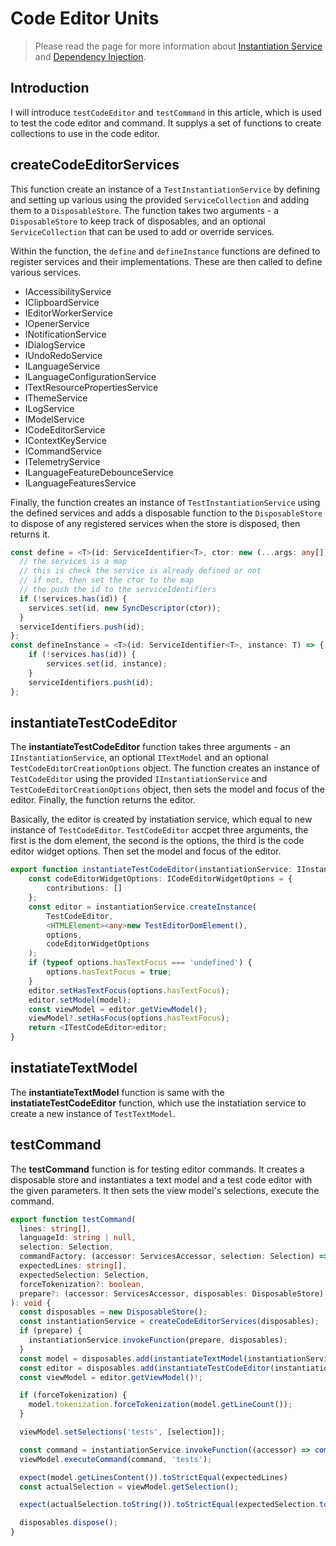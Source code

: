 
# Code Editor Units


> Please read the page for more information about [Instantiation Service](../../services/platform/instantiation.md) and [Dependency Injection](#../../services/base/dependency-injection.md).

## Introduction

I will introduce `testCodeEditor` and `testCommand` in this article, which is used to test the code editor and command. It supplys a set of functions to create collections to use in the code editor.

## createCodeEditorServices

This function create an instance of a `TestInstantiationService` by defining and setting up various using the provided `ServiceCollection`
and adding them to a `DisposableStore`. The function takes two arguments - a `DisposableStore` to keep track of disposables, and an optional `ServiceCollection` that can be used to add or override services.

Within the function, the `define` and `defineInstance` functions are defined to register services and their implementations. These are then called
to define various services.

- IAccessibilityService
- IClipboardService
- IEditorWorkerService
- IOpenerService
- INotificationService
- IDialogService
- IUndoRedoService
- ILanguageService
- ILanguageConfigurationService
- ITextResourcePropertiesService
- IThemeService
- ILogService
- IModelService
- ICodeEditorService
- IContextKeyService
- ICommandService
- ITelemetryService
- ILanguageFeatureDebounceService
- ILanguageFeaturesService

Finally, the function creates an instance of `TestInstantiationService` using the defined services and adds a disposable function to the `DisposableStore` to dispose of any registered services when the store is disposed, then returns it.


```typescript
const define = <T>(id: ServiceIdentifier<T>, ctor: new (...args: any[]) => T) => {
  // the services is a map
  // this is check the service is already defined or not
  // if not, then set the ctor to the map
  // the push the id to the serviceIdentifiers
  if (!services.has(id)) {
    services.set(id, new SyncDescriptor(ctor));
  }
  serviceIdentifiers.push(id);
};
const defineInstance = <T>(id: ServiceIdentifier<T>, instance: T) => {
	if (!services.has(id)) {
		services.set(id, instance);
	}
	serviceIdentifiers.push(id);
};

```

## instantiateTestCodeEditor

The **instantiateTestCodeEditor** function takes three arguments - an `IInstantiationService`, an optional `ITextModel` and an optional `TestCodeEditorCreationOptions` object. The function creates an instance of `TestCodeEditor` using the provided `IInstantiationService` and `TestCodeEditorCreationOptions` object, then sets the model and focus of the editor. Finally, the function returns the editor.

Basically, the editor is created by instatiation service, which equal to new instance of `TestCodeEditor`. `TestCodeEditor` accpet three arguments, the first is the dom element, the second is the options, the third is the code editor widget options. Then set the model and focus of the editor.

```ts
export function instantiateTestCodeEditor(instantiationService: IInstantiationService, model: ITextModel | null, options: TestCodeEditorCreationOptions = {}): ITestCodeEditor {
	const codeEditorWidgetOptions: ICodeEditorWidgetOptions = {
		contributions: []
	};
	const editor = instantiationService.createInstance(
		TestCodeEditor,
		<HTMLElement><any>new TestEditorDomElement(),
		options,
		codeEditorWidgetOptions
	);
	if (typeof options.hasTextFocus === 'undefined') {
		options.hasTextFocus = true;
	}
	editor.setHasTextFocus(options.hasTextFocus);
	editor.setModel(model);
	const viewModel = editor.getViewModel();
	viewModel?.setHasFocus(options.hasTextFocus);
	return <ITestCodeEditor>editor;
}
```

## instatiateTextModel

The **instantiateTextModel** function is same with the **instatiateTestCodeEditor** function, which use the instatiation service to create a new instance of `TestTextModel`.


## testCommand

The **testCommand** function is for testing editor commands. It creates a disposable store and instantiates a text model and a test code editor with the given parameters. It then sets the view model's selections, execute the command.

```ts
export function testCommand(
  lines: string[],
  languageId: string | null,
  selection: Selection,
  commandFactory: (accessor: ServicesAccessor, selection: Selection) => ICommand,
  expectedLines: string[],
  expectedSelection: Selection,
  forceTokenization?: boolean,
  prepare?: (accessor: ServicesAccessor, disposables: DisposableStore) => void
): void {
  const disposables = new DisposableStore();
  const instantiationService = createCodeEditorServices(disposables);
  if (prepare) {
    instantiationService.invokeFunction(prepare, disposables);
  }
  const model = disposables.add(instantiateTextModel(instantiationService, lines.join('\n'), languageId));
  const editor = disposables.add(instantiateTestCodeEditor(instantiationService, model));
  const viewModel = editor.getViewModel()!;

  if (forceTokenization) {
    model.tokenization.forceTokenization(model.getLineCount());
  }

  viewModel.setSelections('tests', [selection]);

  const command = instantiationService.invokeFunction((accessor) => commandFactory(accessor, viewModel.getSelection()));
  viewModel.executeCommand(command, 'tests');

  expect(model.getLinesContent()).toStrictEqual(expectedLines)
  const actualSelection = viewModel.getSelection();

  expect(actualSelection.toString()).toStrictEqual(expectedSelection.toString());

  disposables.dispose();
}

```
